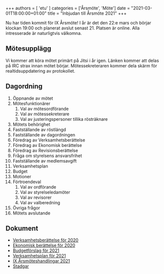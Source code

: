 +++
authors = [ 'etu' ]
categories = ['Årsmöte', 'Möte']
date = "2021-03-01T18:00:00+01:00"
title = "Inbjudan till Årsmöte 2021"
+++

Nu har tiden kommit för IX Årsmöte! I år är det den 22:e mars och börjar
klockan 19:00 och planerat avslut senast 21. Platsen är online.
Alla intresserade är naturligtvis välkomna.

Mötesupplägg
------------

Vi kommer att köra mötet primärt på Jitsi i år igen. Länken kommer att
delas på IRC strax innan mötet börjar. Mötessekreteraren kommer dela
skärm för realtidsuppdatering av protokollet.

Dagordning
----------
 1. Öppnande av mötet
 2. Mötesfunktionärer
    1. Val av mötesordförande
    2. Val av mötessekreterare
    3. Val av justeringspersoner tillika rösträknare
 3. Mötets behörighet
 4. Fastställande av röstlängd
 5. Fastställande av dagordningen
 6. Föredrag av Verksamhetsberättelse
 7. Föredrag av Ekonomisk berättelse
 8. Föredrag av Revisionsberättelse
 9. Fråga om styrelsens ansvarsfrihet
 10. Fastställande av medlemsavgift
 11. Verksamhetsplan
 12. Budget
 13. Motioner
 14. Förtroendeval
     1. Val av ordförande
     2. Val av styrelseledamöter
     3. Val av revisorer
     4. Val av valberedning
 15. Övriga frågor
 16. Mötets avslutande

Dokument
--------
- [Verksamhetsberättelse för 2020](/documents/2021/annual-meeting/annual-report-2020.pdf)
- [Ekonomisk berättelse för 2020](/documents/2021/annual-meeting/financial-report-2020.pdf)
- [Budgetförslag för 2021](/documents/2021/annual-meeting/proposed-budget-2021.pdf)
- [Verksamhetsplan för 2021](/documents/2021/annual-meeting/proposed-operation-plan-2021.pdf)
- [IX Årsmöteshandlingar 2021](/documents/2021/annual-meeting/combined-document.pdf)
- [Stadgar](/documents/stadgar.pdf)
